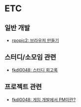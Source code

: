 # ETC

## 일반 개발

- [rpopic2: 브라우저 만들기](https://www.notion.so/blog-rpopic/Rust-4be80d940799427889e716676a88e767?pvs=4)

## 스터디/소모임 관련

- [fkdl0048: 스터디 회고록](https://fkdl0048.github.io/daily/StudyRetrospect/)

## 프로젝트 관련

- [fkdl0048: 게임 개발에서 PM이란?](https://fkdl0048.github.io/daily/GamePM/)